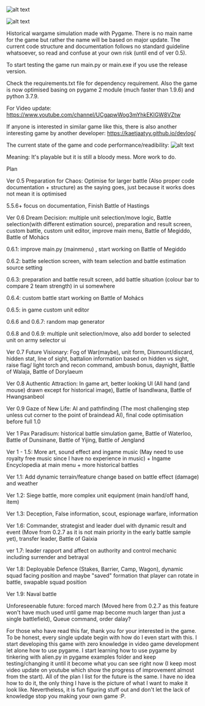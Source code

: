 ![alt text](https://github.com/remance/Masendor/blob/master/pygamelogo.gif?raw=true)

![alt text](https://github.com/remance/Masendor/blob/master/preview.png?raw=true)

Historical wargame simulation made with Pygame. There is no main name for the game but rather the name will be based on major update. 
The current code structure and documentation follows no standard guideline whatsoever, so read and confuse at your own risk (until end of ver 0.5).

To start testing the game run main.py or main.exe if you use the release version.

Check the requirements.txt file for dependency requirement. Also the game is now optimised basing on pygame 2 module (much faster than 1.9.6) and python 3.7.9.

For Video update: https://www.youtube.com/channel/UCgapwWog3mYhkEKIGW8VZtw

If anyone is interested in similar game like this, there is also another interesting game by another developer: https://kaetjaatyy.github.io/devlog/

The current state of the game and code performance/readibility: ![alt text](https://github.com/remance/Masendor/blob/master/gamestate.png?raw=true)

Meaning: It's playable but it is still a bloody mess. More work to do.

Plan

Ver 0.5 Preparation for Chaos: Optimise for larger battle (Also proper code documentation + structure) as the saying goes, just because it works does not mean it is optimised

5.5.6+ focus on documentation, Finish Battle of Hastings

Ver 0.6 Dream Decision: multiple unit selection/move logic, Battle selection(with different estimation source), preparation and result screen, custom battle, custom unit editor, improve main menu, Battle of Megiddo, Battle of Mohács

0.6.1: improve main.py (mainmenu) , start working on Battle of Megiddo

0.6.2: battle selection screen, with team selection and battle estimation source setting

0.6.3: preparation and battle result screen, add battle situation (colour bar to compare 2 team strength) in ui somewhere

0.6.4: custom battle start working on Battle of Mohács

0.6.5: in game custom unit editor

0.6.6 and 0.6.7: random map generator

0.6.8 and 0.6.9: multiple unit selection/move, also add border to selected unit on army selector ui

Ver 0.7 Future Visionary: Fog of War(maybe), unit form, Dismount/discard, hidden stat, line of sight, battalion information based on hidden vs sight, raise flag/ light torch and recon command, ambush bonus, daynight, Battle of Walaja, Battle of Dorylaeum

Ver 0.8 Authentic Attraction: In game art, better looking UI (All hand (and mouse) drawn except for historical image), Battle of Isandlwana, Battle of Hwangsanbeol

Ver 0.9 Gaze of New Life: AI and pathfinding (The most challenging step unless cut corner to the point of braindead AI), final code optimisation before full 1.0

Ver 1 Pax Paradisum: historical battle simulation game, Battle of Waterloo, Battle of Dunsinane, Battle of Yijing, Battle of Jengland

Ver 1 - 1.5: More art, sound effect and ingame music (May need to use royalty free music since I have no experience in music) + Ingame Encyclopedia at main menu + more historical battles

Ver 1.1: Add dynamic terrain/feature change based on battle effect (damage) and weather

Ver 1.2: Siege battle, more complex unit equipment (main hand/off hand, item)

Ver 1.3: Deception, False information, scout, espionage warfare, information

Ver 1.6: Commander, strategist and leader duel with dynamic result and event (Move from 0.2.7 as it is not main priority in the early battle sample yet), transfer leader, Battle of Gaixia

ver 1.7: leader rapport and affect on authority and control mechanic including surrender and betrayal 

Ver 1.8: Deployable Defence (Stakes, Barrier, Camp, Wagon), dynamic squad facing position and maybe "saved" formation that player can rotate in battle, swapable squad position

Ver 1.9: Naval battle

Unforeseenable future: forced march (Moved here from 0.2.7 as this feature won't have much used until game map become much larger than just a single battlefield), Queue command, order dalay?

For those who have read this far, thank you for your interested in the game. To be honest, every single update begin with how do I even start with this. 
I start developing this game with zero knowledge in video game development let alone how to use pygame. I start learning how to use pygame by tinkering 
with alien.py in pygame examples folder and keep testing/changing it until it become what you can see right now (I keep most video update on youtube 
which show the progress of improvement almost from the start). All of the plan I list for the future is the same. I have no idea how to do it, the only 
thing I have is the picture of what I want to make it look like. Nevertheless, it is fun figuring stuff out and don't let the lack of knowledge stop 
you making your own game :P. 